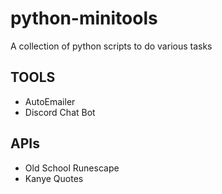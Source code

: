 # python-minitools
A collection of python scripts to do various tasks

## TOOLS
- AutoEmailer
- Discord Chat Bot

## APIs
- Old School Runescape
- Kanye Quotes